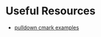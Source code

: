 # Useful Resources
* [pulldown cmark examples](https://github.com/pulldown-cmark/pulldown-cmark/tree/master/pulldown-cmark/examples)